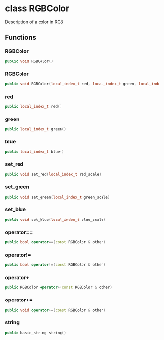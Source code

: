 # class RGBColor


 Description of a color in RGB



## Functions

### RGBColor

```cpp
public void RGBColor()
```


### RGBColor

```cpp
public void RGBColor(local_index_t red, local_index_t green, local_index_t blue)
```


### red

```cpp
public local_index_t red()
```


### green

```cpp
public local_index_t green()
```


### blue

```cpp
public local_index_t blue()
```


### set_red

```cpp
public void set_red(local_index_t red_scale)
```


### set_green

```cpp
public void set_green(local_index_t green_scale)
```


### set_blue

```cpp
public void set_blue(local_index_t blue_scale)
```


### operator==

```cpp
public bool operator==(const RGBColor & other)
```


### operator!=

```cpp
public bool operator!=(const RGBColor & other)
```


### operator+

```cpp
public RGBColor operator+(const RGBColor & other)
```


### operator+=

```cpp
public void operator+=(const RGBColor & other)
```


### string

```cpp
public basic_string string()
```




